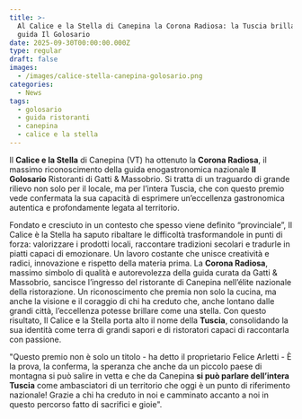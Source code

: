 ```yaml
---
title: >-
  Al Calice e la Stella di Canepina la Corona Radiosa: la Tuscia brilla nella
  guida Il Golosario
date: 2025-09-30T00:00:00.000Z
type: regular
draft: false
images:
  - /images/calice-stella-canepina-golosario.png
categories:
  - News
tags:
  - golosario
  - guida ristoranti
  - canepina
  - calice e la stella
---
```


Il **Calice e la Stella** di Canepina (VT) ha ottenuto la **Corona Radiosa**, il massimo riconoscimento della guida enogastronomica nazionale **Il Golosario** Ristoranti di Gatti & Massobrio. Si tratta di un traguardo di grande rilievo non solo per il locale, ma per l’intera Tuscia, che con questo premio vede confermata la sua capacità di esprimere un’eccellenza gastronomica autentica e profondamente legata al territorio.

Fondato e cresciuto in un contesto che spesso viene definito “provinciale”, Il Calice è la Stella ha saputo ribaltare le difficoltà trasformandole in punti di forza: valorizzare i prodotti locali, raccontare tradizioni secolari e tradurle in piatti capaci di emozionare. Un lavoro costante che unisce creatività e radici, innovazione e rispetto della materia prima. La **Corona Radiosa**, massimo simbolo di qualità e autorevolezza della guida curata da Gatti & Massobrio, sancisce l’ingresso del ristorante di Canepina nell’élite nazionale della ristorazione. Un riconoscimento che premia non solo la cucina, ma anche la visione e il coraggio di chi ha creduto che, anche lontano dalle grandi città, l’eccellenza potesse brillare come una stella. Con questo risultato, Il Calice e la Stella porta alto il nome della **Tuscia**, consolidando la sua identità come terra di grandi sapori e di ristoratori capaci di raccontarla con passione.

"Questo premio non è solo un titolo - ha detto il proprietario Felice Arletti - È la prova, la conferma, la speranza che anche da un piccolo paese di montagna si può salire in vetta e che da Canepina **si può parlare dell’intera Tuscia** come ambasciatori di un territorio che oggi è un punto di riferimento nazionale! Grazie a chi ha creduto in noi e camminato accanto a noi in questo percorso fatto di sacrifici e gioie".
